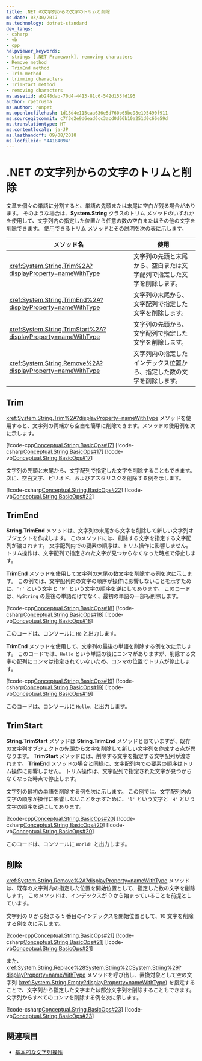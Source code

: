 ```yaml
---
title: .NET の文字列からの文字のトリムと削除
ms.date: 03/30/2017
ms.technology: dotnet-standard
dev_langs:
- csharp
- vb
- cpp
helpviewer_keywords:
- strings [.NET Framework], removing characters
- Remove method
- TrimEnd method
- Trim method
- trimming characters
- TrimStart method
- removing characters
ms.assetid: ab248dab-70d4-4413-81c6-542d153fd195
author: rpetrusha
ms.author: ronpet
ms.openlocfilehash: 1d13d4e115caa636e5d760b65bc98e195490f911
ms.sourcegitcommit: c7f3e2e9d6ead6cc3acd0d66b10a251d0c66e59d
ms.translationtype: HT
ms.contentlocale: ja-JP
ms.lasthandoff: 09/08/2018
ms.locfileid: "44184094"
---
```

# <a name="trimming-and-removing-characters-from-strings-in-net"></a>.NET の文字列からの文字のトリムと削除
文章を個々の単語に分割すると、単語の先頭または末尾に空白が残る場合があります。 そのような場合は、**System.String** クラスのトリム メソッドのいずれかを使用して、文字列内の指定した位置から任意の数の空白またはその他の文字を削除できます。 使用できるトリム メソッドとその説明を次の表に示します。  
  
|メソッド名|使用|  
|-----------------|---------|  
|<xref:System.String.Trim%2A?displayProperty=nameWithType>|文字列の先頭と末尾から、空白または文字配列で指定した文字を削除します。|  
|<xref:System.String.TrimEnd%2A?displayProperty=nameWithType>|文字列の末尾から、文字配列で指定した文字を削除します。|  
|<xref:System.String.TrimStart%2A?displayProperty=nameWithType>|文字列の先頭から、文字配列で指定した文字を削除します。|  
|<xref:System.String.Remove%2A?displayProperty=nameWithType>|文字列内の指定したインデックス位置から、指定した数の文字を削除します。|  
  
## <a name="trim"></a>Trim  
 <xref:System.String.Trim%2A?displayProperty=nameWithType> メソッドを使用すると、文字列の両端から空白を簡単に削除できます。メソッドの使用例を次に示します。  
  
 [!code-cpp[Conceptual.String.BasicOps#17](../../../samples/snippets/cpp/VS_Snippets_CLR/conceptual.string.basicops/cpp/trimming.cpp#17)]
 [!code-csharp[Conceptual.String.BasicOps#17](../../../samples/snippets/csharp/VS_Snippets_CLR/conceptual.string.basicops/cs/trimming.cs#17)]
 [!code-vb[Conceptual.String.BasicOps#17](../../../samples/snippets/visualbasic/VS_Snippets_CLR/conceptual.string.basicops/vb/trimming.vb#17)]  
  
 文字列の先頭と末尾から、文字配列で指定した文字を削除することもできます。 次に、空白文字、ピリオド、およびアスタリスクを削除する例を示します。  
  
 [!code-csharp[Conceptual.String.BasicOps#22](../../../samples/snippets/csharp/VS_Snippets_CLR/conceptual.string.basicops/cs/trim2.cs#22)]
 [!code-vb[Conceptual.String.BasicOps#22](../../../samples/snippets/visualbasic/VS_Snippets_CLR/conceptual.string.basicops/vb/trim2.vb#22)]  
  
## <a name="trimend"></a>TrimEnd  
 **String.TrimEnd** メソッドは、文字列の末尾から文字を削除して新しい文字列オブジェクトを作成します。 このメソッドには、削除する文字を指定する文字配列が渡されます。 文字配列内での要素の順序は、トリム操作に影響しません。 トリム操作は、文字配列で指定された文字が見つからなくなった時点で停止します。  
  
 **TrimEnd** メソッドを使用して文字列の末尾の数文字を削除する例を次に示します。 この例では、文字配列内の文字の順序が操作に影響しないことを示すために、`'r'` という文字と `'W'` という文字の順序を逆にしてあります。 このコードは、`MyString` の最後の単語だけでなく、最初の単語の一部も削除します。  
  
 [!code-cpp[Conceptual.String.BasicOps#18](../../../samples/snippets/cpp/VS_Snippets_CLR/conceptual.string.basicops/cpp/trimming.cpp#18)]
 [!code-csharp[Conceptual.String.BasicOps#18](../../../samples/snippets/csharp/VS_Snippets_CLR/conceptual.string.basicops/cs/trimming.cs#18)]
 [!code-vb[Conceptual.String.BasicOps#18](../../../samples/snippets/visualbasic/VS_Snippets_CLR/conceptual.string.basicops/vb/trimming.vb#18)]  
  
 このコードは、コンソールに `He` と出力します。  
  
 **TrimEnd** メソッドを使用して、文字列の最後の単語を削除する例を次に示します。 このコードでは、`Hello` という単語の後にコンマがありますが、削除する文字の配列にコンマは指定されていないため、コンマの位置でトリムが停止します。  
  
 [!code-cpp[Conceptual.String.BasicOps#19](../../../samples/snippets/cpp/VS_Snippets_CLR/conceptual.string.basicops/cpp/trimming.cpp#19)]
 [!code-csharp[Conceptual.String.BasicOps#19](../../../samples/snippets/csharp/VS_Snippets_CLR/conceptual.string.basicops/cs/trimming.cs#19)]
 [!code-vb[Conceptual.String.BasicOps#19](../../../samples/snippets/visualbasic/VS_Snippets_CLR/conceptual.string.basicops/vb/trimming.vb#19)]  
  
 このコードは、コンソールに `Hello,` と出力します。  
  
## <a name="trimstart"></a>TrimStart  
 **String.TrimStart** メソッドは **String.TrimEnd** メソッドと似ていますが、既存の文字列オブジェクトの先頭から文字を削除して新しい文字列を作成する点が異なります。 **TrimStart** メソッドには、削除する文字を指定する文字配列が渡されます。 **TrimEnd** メソッドの場合と同様に、文字配列内での要素の順序はトリム操作に影響しません。 トリム操作は、文字配列で指定された文字が見つからなくなった時点で停止します。  
  
 文字列の最初の単語を削除する例を次に示します。 この例では、文字配列内の文字の順序が操作に影響しないことを示すために、`'l'` という文字と `'H'` という文字の順序を逆にしてあります。  
  
 [!code-cpp[Conceptual.String.BasicOps#20](../../../samples/snippets/cpp/VS_Snippets_CLR/conceptual.string.basicops/cpp/trimming.cpp#20)]
 [!code-csharp[Conceptual.String.BasicOps#20](../../../samples/snippets/csharp/VS_Snippets_CLR/conceptual.string.basicops/cs/trimming.cs#20)]
 [!code-vb[Conceptual.String.BasicOps#20](../../../samples/snippets/visualbasic/VS_Snippets_CLR/conceptual.string.basicops/vb/trimming.vb#20)]  
  
 このコードは、コンソールに `World!` と出力します。  
  
## <a name="remove"></a>削除  
 <xref:System.String.Remove%2A?displayProperty=nameWithType> メソッドは、既存の文字列内の指定した位置を開始位置として、指定した数の文字を削除します。 このメソッドは、インデックスが 0 から始まっていることを前提としています。  
  
 文字列の 0 から始まる 5 番目のインデックスを開始位置として、10 文字を削除する例を次に示します。  
  
 [!code-cpp[Conceptual.String.BasicOps#21](../../../samples/snippets/cpp/VS_Snippets_CLR/conceptual.string.basicops/cpp/trimming.cpp#21)]
 [!code-csharp[Conceptual.String.BasicOps#21](../../../samples/snippets/csharp/VS_Snippets_CLR/conceptual.string.basicops/cs/trimming.cs#21)]
 [!code-vb[Conceptual.String.BasicOps#21](../../../samples/snippets/visualbasic/VS_Snippets_CLR/conceptual.string.basicops/vb/trimming.vb#21)]  
  
 また、<xref:System.String.Replace%28System.String%2CSystem.String%29?displayProperty=nameWithType> メソッドを呼び出し、置換対象として空の文字列 (<xref:System.String.Empty?displayProperty=nameWithType>) を指定することで、文字列から指定した文字または部分文字列を削除することもできます。 文字列からすべてのコンマを削除する例を次に示します。  
  
 [!code-csharp[Conceptual.String.BasicOps#23](../../../samples/snippets/csharp/VS_Snippets_CLR/conceptual.string.basicops/cs/replace1.cs#23)]
 [!code-vb[Conceptual.String.BasicOps#23](../../../samples/snippets/visualbasic/VS_Snippets_CLR/conceptual.string.basicops/vb/replace1.vb#23)]  
  
## <a name="see-also"></a>関連項目

- [基本的な文字列操作](../../../docs/standard/base-types/basic-string-operations.md)
